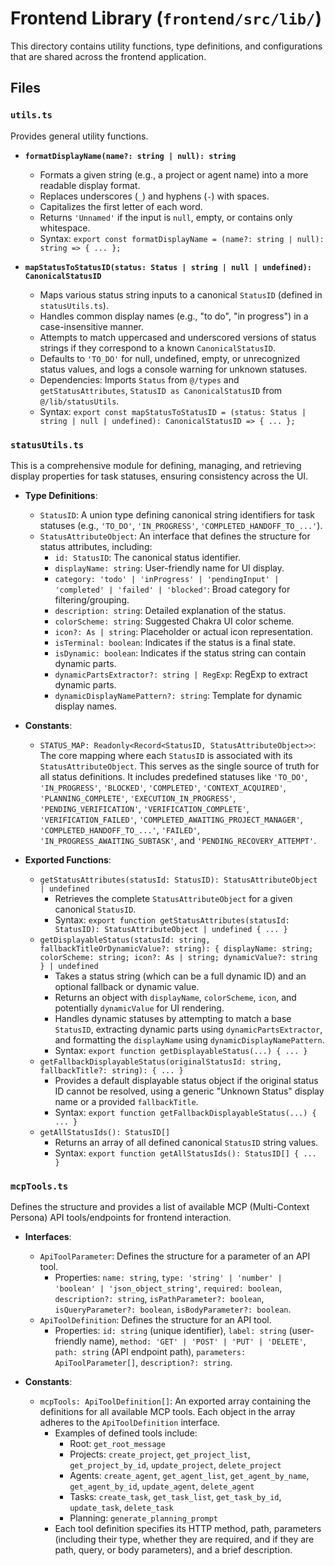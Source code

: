 # Frontend Library (`frontend/src/lib/`)

This directory contains utility functions, type definitions, and configurations that are shared across the frontend application.

## Files

### `utils.ts`

Provides general utility functions.

- **`formatDisplayName(name?: string | null): string`**

  - Formats a given string (e.g., a project or agent name) into a more readable display format.
  - Replaces underscores (`_`) and hyphens (`-`) with spaces.
  - Capitalizes the first letter of each word.
  - Returns `'Unnamed'` if the input is `null`, empty, or contains only whitespace.
  - Syntax: `export const formatDisplayName = (name?: string | null): string => { ... };`

- **`mapStatusToStatusID(status: Status | string | null | undefined): CanonicalStatusID`**
  - Maps various status string inputs to a canonical `StatusID` (defined in `statusUtils.ts`).
  - Handles common display names (e.g., "to do", "in progress") in a case-insensitive manner.
  - Attempts to match uppercased and underscored versions of status strings if they correspond to a known `CanonicalStatusID`.
  - Defaults to `'TO_DO'` for null, undefined, empty, or unrecognized status values, and logs a console warning for unknown statuses.
  - Dependencies: Imports `Status` from `@/types` and `getStatusAttributes`, `StatusID as CanonicalStatusID` from `@/lib/statusUtils`.
  - Syntax: `export const mapStatusToStatusID = (status: Status | string | null | undefined): CanonicalStatusID => { ... };`

### `statusUtils.ts`

This is a comprehensive module for defining, managing, and retrieving display properties for task statuses, ensuring consistency across the UI.

- **Type Definitions**:

  - `StatusID`: A union type defining canonical string identifiers for task statuses (e.g., `'TO_DO'`, `'IN_PROGRESS'`, `'COMPLETED_HANDOFF_TO_...'`).
  - `StatusAttributeObject`: An interface that defines the structure for status attributes, including:
    - `id: StatusID`: The canonical status identifier.
    - `displayName: string`: User-friendly name for UI display.
    - `category: 'todo' | 'inProgress' | 'pendingInput' | 'completed' | 'failed' | 'blocked'`: Broad category for filtering/grouping.
    - `description: string`: Detailed explanation of the status.
    - `colorScheme: string`: Suggested Chakra UI color scheme.
    - `icon?: As | string`: Placeholder or actual icon representation.
    - `isTerminal: boolean`: Indicates if the status is a final state.
    - `isDynamic: boolean`: Indicates if the status string can contain dynamic parts.
    - `dynamicPartsExtractor?: string | RegExp`: RegExp to extract dynamic parts.
    - `dynamicDisplayNamePattern?: string`: Template for dynamic display names.

- **Constants**:

  - `STATUS_MAP: Readonly<Record<StatusID, StatusAttributeObject>>`: The core mapping where each `StatusID` is associated with its `StatusAttributeObject`. This serves as the single source of truth for all status definitions. It includes predefined statuses like `'TO_DO'`, `'IN_PROGRESS'`, `'BLOCKED'`, `'COMPLETED'`, `'CONTEXT_ACQUIRED'`, `'PLANNING_COMPLETE'`, `'EXECUTION_IN_PROGRESS'`, `'PENDING_VERIFICATION'`, `'VERIFICATION_COMPLETE'`, `'VERIFICATION_FAILED'`, `'COMPLETED_AWAITING_PROJECT_MANAGER'`, `'COMPLETED_HANDOFF_TO_...'`, `'FAILED'`, `'IN_PROGRESS_AWAITING_SUBTASK'`, and `'PENDING_RECOVERY_ATTEMPT'`.

- **Exported Functions**:
  - `getStatusAttributes(statusId: StatusID): StatusAttributeObject | undefined`
    - Retrieves the complete `StatusAttributeObject` for a given canonical `StatusID`.
    - Syntax: `export function getStatusAttributes(statusId: StatusID): StatusAttributeObject | undefined { ... }`
  - `getDisplayableStatus(statusId: string, fallbackTitleOrDynamicValue?: string): { displayName: string; colorScheme: string; icon?: As | string; dynamicValue?: string } | undefined`
    - Takes a status string (which can be a full dynamic ID) and an optional fallback or dynamic value.
    - Returns an object with `displayName`, `colorScheme`, `icon`, and potentially `dynamicValue` for UI rendering.
    - Handles dynamic statuses by attempting to match a base `StatusID`, extracting dynamic parts using `dynamicPartsExtractor`, and formatting the `displayName` using `dynamicDisplayNamePattern`.
    - Syntax: `export function getDisplayableStatus(...) { ... }`
  - `getFallbackDisplayableStatus(originalStatusId: string, fallbackTitle?: string): { ... }`
    - Provides a default displayable status object if the original status ID cannot be resolved, using a generic "Unknown Status" display name or a provided `fallbackTitle`.
    - Syntax: `export function getFallbackDisplayableStatus(...) { ... }`
  - `getAllStatusIds(): StatusID[]`
    - Returns an array of all defined canonical `StatusID` string values.
    - Syntax: `export function getAllStatusIds(): StatusID[] { ... }`

### `mcpTools.ts`

Defines the structure and provides a list of available MCP (Multi-Context Persona) API tools/endpoints for frontend interaction.

- **Interfaces**:

  - `ApiToolParameter`: Defines the structure for a parameter of an API tool.
    - Properties: `name: string`, `type: 'string' | 'number' | 'boolean' | 'json_object_string'`, `required: boolean`, `description?: string`, `isPathParameter?: boolean`, `isQueryParameter?: boolean`, `isBodyParameter?: boolean`.
  - `ApiToolDefinition`: Defines the structure for an API tool.
    - Properties: `id: string` (unique identifier), `label: string` (user-friendly name), `method: 'GET' | 'POST' | 'PUT' | 'DELETE'`, `path: string` (API endpoint path), `parameters: ApiToolParameter[]`, `description?: string`.

- **Constants**:
  - `mcpTools: ApiToolDefinition[]`: An exported array containing the definitions for all available MCP tools. Each object in the array adheres to the `ApiToolDefinition` interface.
    - Examples of defined tools include:
      - Root: `get_root_message`
      - Projects: `create_project`, `get_project_list`, `get_project_by_id`, `update_project`, `delete_project`
      - Agents: `create_agent`, `get_agent_list`, `get_agent_by_name`, `get_agent_by_id`, `update_agent`, `delete_agent`
      - Tasks: `create_task`, `get_task_list`, `get_task_by_id`, `update_task`, `delete_task`
      - Planning: `generate_planning_prompt`
    - Each tool definition specifies its HTTP method, path, parameters (including their type, whether they are required, and if they are path, query, or body parameters), and a brief description.
